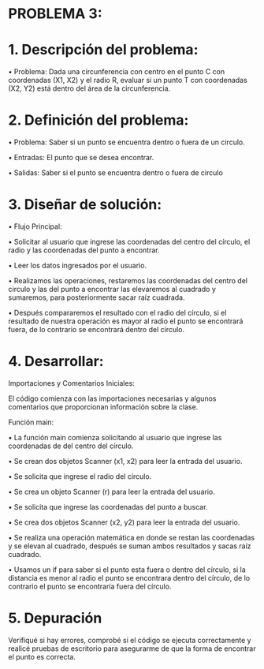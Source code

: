 # PROBLEMA 3: 
# **1. Descripción del problema:**

•	Problema: Dada una circunferencia con centro en el punto C con coordenadas (X1, X2) y el radio R, evaluar si un punto T con coordenadas (X2, Y2) está dentro del área de la circunferencia.

# **2. Definición del problema:**

•	Problema: Saber si un punto se encuentra dentro o fuera de un circulo.

•	Entradas: El punto que se desea encontrar.

•	Salidas: Saber si el punto se encuentra dentro o fuera de circulo 


# **3. Diseñar de solución:**

•	Flujo Principal:

•	Solicitar al usuario que ingrese las coordenadas del centro del círculo, el radio y las coordenadas del punto a encontrar. 

•	Leer los datos ingresados por el usuario.

•	Realizamos las operaciones, restaremos las coordenadas del centro del circulo y las del punto a encontrar las elevaremos al cuadrado y sumaremos, para posteriormente sacar raíz cuadrada.

•	Después compararemos el resultado con el radio del círculo, si el resultado de nuestra operación es mayor al radio el punto se encontrará fuera, de lo contrario se encontrará dentro del círculo.


# **4. Desarrollar:**
Importaciones y Comentarios Iniciales:
 
El código comienza con las importaciones necesarias y algunos comentarios que proporcionan información sobre la clase.

Función main:
 
•	La función main comienza solicitando al usuario que ingrese las coordenadas de del centro del círculo. 

•	Se crean dos objetos Scanner (x1, x2) para leer la entrada del usuario. 

•	Se solicita que ingrese el radio del círculo.

•	Se crea un objeto Scanner (r) para leer la entrada del usuario. 

•	Se solicita que ingrese las coordenadas del punto a buscar.

•	Se crea dos objetos Scanner (x2, y2) para leer la entrada del usuario.

•	Se realiza una operación matemática en donde se restan las coordenadas y se elevan al cuadrado, después se suman ambos resultados y sacas raíz cuadrado.

•	Usamos un if para saber si el punto esta fuera o dentro del círculo, si la distancia es menor al radio el punto se encontrara dentro del círculo, de lo contrario el punto se encontraría fuera del círculo.


# **5. Depuración**

 Verifiqué si hay errores, comprobé si el código se ejecuta correctamente y realicé pruebas de escritorio para asegurarme de que la forma de encontrar el punto es correcta.

